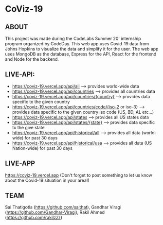 # CoViz-19

## ABOUT

This project was made during the CodeLabs Summer 20' internship program organized by CodeDay. This web app uses Covid-19 data from Johns Hopkins to visualize the data and simplify it for the user. The web app uses MongoDB as the database, Express for the API, React for the frontend and Node for the backend.

## LIVE-API:

- https://coviz-19.vercel.app/api/all --> provides world-wide data
- https://coviz-19.vercel.app/api/countries --> provides all countries data
- https://coviz-19.vercel.app/api/countries/{country} --> provides data specific to the given country
- https://coviz-19.vercel.app/api/countries/code/{iso-2 or iso-3} --> provides data specific to the given country iso code (US, BD, AL etc...)
- https://coviz-19.vercel.app/api/states --> provides all US states data
- https://coviz-19.vercel.app/api/states/{state} --> provides data specific to the give state
- https://coviz-19.vercel.app/api/historical/all --> provides all data (world-wide) for past 30 days
- https://coviz-19.vercel.app/api/historical/usa --> provides all data (US Nation-wide) for past 30 days

## LIVE-APP

https://coviz-19.vercel.app (Don't forget to post something to let us know about the Covid-19 situation in your area!)

## TEAM

Sai Thatigotla (https://github.com/saithat), Gandhar Viragi (https://github.com/Gandhar-Viragi), Rakil Ahmed (https://github.com/rakilzzz)

